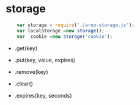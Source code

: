 # storage


```js
    var storage = require('./arno-storage.js');
    var localStorage =new storage();
    var  cookie =new storage('cookie');
```

-  .get(key)

-  .put(key, value, expires)

-  .remove(key)

-  .clear()

-  .expires(key, seconds)
